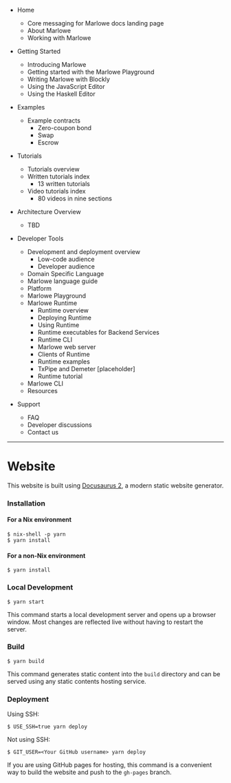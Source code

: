* Home
   * Core messaging for Marlowe docs landing page
   * About Marlowe
   * Working with Marlowe

* Getting Started
   * Introducing Marlowe
   * Getting started with the Marlowe Playground
   * Writing Marlowe with Blockly
   * Using the JavaScript Editor
   * Using the Haskell Editor

* Examples
   * Example contracts
      * Zero-coupon bond
      * Swap
      * Escrow

* Tutorials 
   * Tutorials overview
   * Written tutorials index
      * 13 written tutorials
   * Video tutorials index
      * 80 videos in nine sections

* Architecture Overview
   * TBD

* Developer Tools
   * Development and deployment overview
      * Low-code audience
      * Developer audience
   * Domain Specific Language
   * Marlowe language guide
   * Platform
   * Marlowe Playground
   * Marlowe Runtime
      * Runtime overview
      * Deploying Runtime
      * Using Runtime
      * Runtime executables for Backend Services
      * Runtime CLI
      * Marlowe web server
      * Clients of Runtime
      * Runtime examples
      * TxPipe and Demeter [placeholder]
      * Runtime tutorial
   * Marlowe CLI
   * Resources

* Support
   * FAQ
   * Developer discussions
   * Contact us

---

# Website

This website is built using [Docusaurus 2](https://docusaurus.io/), a modern static website generator.

### Installation

#### For a Nix environment

```
$ nix-shell -p yarn
$ yarn install
```

#### For a non-Nix environment

```
$ yarn install
```

### Local Development

```
$ yarn start
```

This command starts a local development server and opens up a browser window. Most changes are reflected live without having to restart the server.

### Build

```
$ yarn build
```

This command generates static content into the `build` directory and can be served using any static contents hosting service.

### Deployment

Using SSH:

```
$ USE_SSH=true yarn deploy
```

Not using SSH:

```
$ GIT_USER=<Your GitHub username> yarn deploy
```

If you are using GitHub pages for hosting, this command is a convenient way to build the website and push to the `gh-pages` branch.
